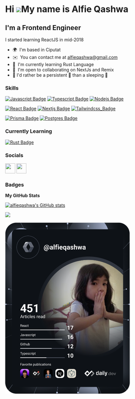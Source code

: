 Hi ![](https://user-images.githubusercontent.com/18350557/176309783-0785949b-9127-417c-8b55-ab5a4333674e.gif)My name is Alfie Qashwa
====================================================================================================================================

I'm a Frontend Engineer
------------------

I started learning ReactJS in mid-2018

* 🌍  I'm based in Ciputat
* ✉️  You can contact me at [alfieqashwa@gmail.com](mailto:alfieqashwa@gmail.com)
* 🧠  I'm currently learning Rust Language
* 🤝  I'm open to collaborating on NextJs and Remix
* 📜  I'd rather be a persistent 🐢 than a sleeping 🐇


### Skills
[![Javascript Badge](https://img.shields.io/badge/-Javascript-F0DB4F?style=for-the-badge&labelColor=black&logo=javascript&logoColor=F0DB4F)](#)
[![Typescript Badge](https://img.shields.io/badge/-Typescript-007acc?style=for-the-badge&labelColor=black&logo=typescript&logoColor=007acc)](#)
[![Nodejs Badge](https://img.shields.io/badge/-Nodejs-3C873A?style=for-the-badge&labelColor=black&logo=node.js&logoColor=3C873A)](#)

[![React Badge](https://img.shields.io/badge/-React-61DBFB?style=for-the-badge&labelColor=black&logo=react&logoColor=61DBFB)](#)
[![Nextjs Badge](https://img.shields.io/badge/-Nextjs-FFFFFF?style=for-the-badge&labelColor=black&logo=next.js&logoColor)](#)
[![Tailwindcss_Badge](https://img.shields.io/badge/-Tailwind-1DACBC?style=for-the-badge&labelColor=black&logo=tailwindcss&logoColor)](#)

[![Prisma Badge](https://img.shields.io/badge/-Prisma-5A67D8?style=for-the-badge&labelColor=black&logo=prisma&logoColor)](#)
[![Postgres Badge](https://img.shields.io/badge/-Postgresql-2F6792?style=for-the-badge&labelColor=black&logo=postgresql&logoColor)](#) 


### Currently Learning
[![Rust Badge](https://img.shields.io/badge/-Rust-FEFEFE?style=for-the-badge&labelColor=black&logo=rust&logoColor)](#)


### Socials

<p align="left"> <a href="https://www.github.com/alfieqashwa" target="_blank" rel="noreferrer"><img src="https://raw.githubusercontent.com/danielcranney/readme-generator/main/public/icons/socials/github-dark.svg" width="32" height="32" /></a> <a href="https://www.twitter.com/alfieqashwa" target="_blank" rel="noreferrer"><img src="https://raw.githubusercontent.com/danielcranney/readme-generator/main/public/icons/socials/twitter.svg" width="32" height="32" /></a></p>

### Badges

<b>My GitHub Stats</b>

<a href="http://www.github.com/alfieqashwa"><img src="https://github-readme-stats.vercel.app/api?username=alfieqashwa&show_icons=true&hide=&count_private=true&title_color=0891b2&text_color=ffffff&icon_color=a855f7&bg_color=1c1917&hide_border=true&show_icons=true" alt="alfieqashwa's GitHub stats" /></a>

<a href="http://www.github.com/alfieqashwa"><img src="https://github-readme-streak-stats.herokuapp.com/?user=alfieqashwa&stroke=ffffff&background=1c1917&ring=0891b2&fire=0891b2&currStreakNum=ffffff&currStreakLabel=0891b2&sideNums=ffffff&sideLabels=ffffff&dates=ffffff&hide_border=true" /></a>

<a href="https://app.daily.dev/alfieqashwa"><img src="https://github.com/alfieqashwa/alfieqashwa/blob/master/devcard.svg" width="400" alt="Alfie Qashwa's Dev Card"/></a>
